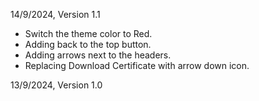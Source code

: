 

14/9/2024, Version 1.1
- Switch the theme color to Red.
- Adding back to the top button.
- Adding arrows next to the headers.
- Replacing Download Certificate with arrow down icon.

13/9/2024, Version 1.0
